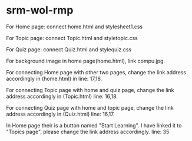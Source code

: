 # srm-wol-rmp
For Home page: connect home.html and stylesheet1.css

For Topic page: connect Topic.html and styletopic.css

For Quiz page: connect Quiz.html and stylequiz.css

For background image in home page(home.html), link compu.jpg.

For connecting Home page with other two pages, change the link address accordingly in (home.html) in line: 17,18.

For connecting Topic page with home and quiz page, change the link address accordingly in (Topic.html) line: 16,18.

For connecting Quiz page with home and topic page, change the link address accordingly in (Quiz.html) line: 16,17.

In Home page their is a button named "Start Learning". I have linked it to "Topics page", please change the link address accordingly. line: 35
